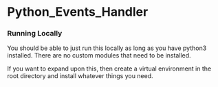 # Python_Events_Handler

### Running Locally
You should be able to just run this locally as long as you have python3 installed. There are no custom modules that need to be installed. 

If you want to expand upon this, then create a virtual environment in the root directory and install whatever things you need. 
